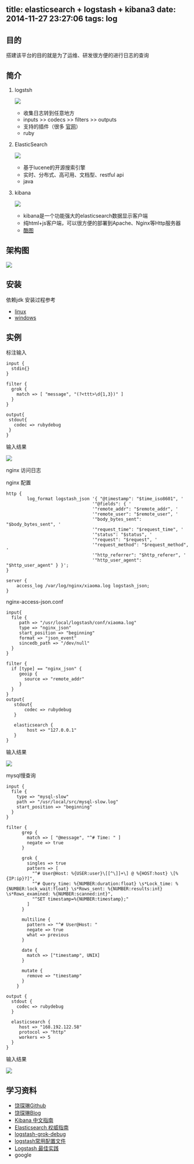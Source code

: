 title: elasticsearch + logstash + kibana3
date: 2014-11-27 23:27:06
tags: log
---



## 目的 ##

搭建该平台的目的就是为了运维、研发很方便的进行日志的查询


## 简介 ##

1. logstsh

	![](http://i2.tietuku.com/ee102b9bc74b5a7f.jpg)
	
	- 收集日志转到任意地方
	- inputs >> codecs >> filters >> outputs
	- 支持的插件（很多 [官网](http://logstash.net/docs/1.4.2/)）
	- ruby

2. ElasticSearch 

	![](http://i2.tietuku.com/57191356d5bde5a5.jpg)
	
	- 基于lucene的开源搜索引擎
	- 实时、分布式、高可用、文档型、restful api
	- java

3. kibana

	![](http://i2.tietuku.com/28241ba7923d65b8.jpg)

	- kibana是一个功能强大的elasticsearch数据显示客户端
	- 纯html+js客户端，可以很方便的部署到Apache、Nginx等Http服务器
	- [酷图](https://trash.ulyaoth.net/trash/png/logstash/geoip/logstashgeoip.png)	


## 架构图 ##

![](http://static.oschina.net/uploads/space/2013/1128/134318_n6Bp_123777.jpg)


## 安装 ##
依赖jdk
安装过程参考 

- [linux]([http://enable.blog.51cto.com/747951/1049411](http://enable.blog.51cto.com/747951/1049411))
- [windows](https://community.ulyaoth.net/threads/how-to-install-logstash-on-a-windows-server-with-kibana-in-iis.17/)


## 实例 ##

标注输入

	input {
	  stdin{}
	}
	
	filter {
	  grok {
	    match => [ "message", "(?<ttt>\d{1,3})" ]
	  }
	}
	
	output{
	 stdout{
	   codec => rubydebug
	 }
	}

输入结果

![](http://i2.tietuku.com/2bed88a0e407f62d.png)

nginx 访问日志

nginx 配置

	http {
			log_format logstash_json '{ "@timestamp": "$time_iso8601", '
			                         '"@fields": { '
			                         '"remote_addr": "$remote_addr", '
			                         '"remote_user": "$remote_user", '
			                         '"body_bytes_sent": "$body_bytes_sent", '
			                         '"request_time": "$request_time", '
			                         '"status": "$status", '
			                         '"request": "$request", '
			                         '"request_method": "$request_method", '
			                         '"http_referrer": "$http_referer", '
			                         '"http_user_agent": "$http_user_agent" } }';
	}
   
    server {
		access_log /var/log/nginx/xiaoma.log logstash_json;
	}
	


 nginx-access-json.conf


	input{
	  file {
	     path => "/usr/local/logstash/conf/xiaoma.log"
	     type => "nginx_json"
	     start_position => "beginning"
	     format => "json_event"
	     sincedb_path => "/dev/null"
	  }
	}
	
	filter {
	  if [type] == "nginx_json" {
	     geoip {
	       source => "remote_addr"
	     }
	  }
	}
	output{
	   stdout{
	       codec => rubydebug
	   }
	
	   elasticsearch {
	        host => "127.0.0.1"
	   }
	}


输入结果

![](http://i2.tietuku.com/fa89dc8f73e5c621.png)

mysql慢查询

	input {
	  file {
	    type => "mysql-slow"
	    path => "/usr/local/src/mysql-slow.log"
	    start_position => "beginning"
	  }
	}
	
	filter {
	      grep {
	        match => [ "@message", "^# Time: " ]
	        negate => true
	      }
	
	      grok {
	        singles => true
	        pattern => [
	          "^# User@Host: %{USER:user}\[[^\]]+\] @ %{HOST:host} \[%{IP:ip}?]",
	          "^# Query_time: %{NUMBER:duration:float} \s*Lock_time: %{NUMBER:lock_wait:float} \s*Rows_sent: %{NUMBER:results:int} \s*Rows_examined: %{NUMBER:scanned:int}",
	          "^SET timestamp=%{NUMBER:timestamp};"
	        ]
	      }
	
	      multiline {
	        pattern => "^# User@Host: "
	        negate => true
	        what => previous
	      }
	
	      date {
	        match => ["timestamp", UNIX]
	      }
	
	      mutate {
	        remove => "timestamp"
	      }
	    }
	
	output {
	  stdout {
	    codec => rubydebug
	  }
	
	  elasticsearch {
	     host => "168.192.122.58"
	     protocol => "http"
	     workers => 5
	  }
	}



输入结果

![](http://i2.tietuku.com/cdeed3f95f3c62b5.png)


## 学习资料 ##

- [饶琛琳Github](https://github.com/chenryn/kibana)
- [饶琛琳Blog](http://chenlinux.com/)
- [Kibana 中文指南](http://chenryn.gitbooks.io/kibana-guide-cn/content/index.html)
- [Elasticsearch 权威指南](http://fuxiaopang.gitbooks.io/learnelasticsearch/)
- [logstash-grok-debug](https://grokdebug.herokuapp.com/)
- [logstash常用配置文件](https://github.com/shuge/man/tree/master/srv/log)
- [Logstash 最佳实践](https://github.com/chenryn/logstash-best-practice-cn)
- google

